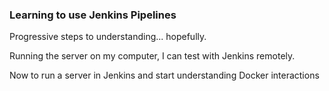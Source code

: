### Learning to use Jenkins Pipelines

Progressive steps to understanding... hopefully.

Running the server on my computer, I can test with Jenkins remotely.

Now to run a server in Jenkins and start understanding Docker interactions
